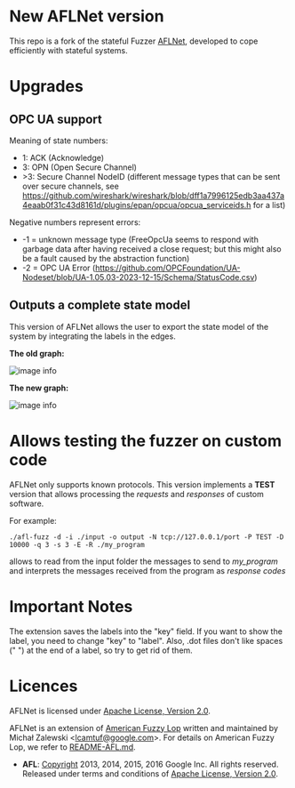 # New AFLNet version

This repo is a fork of the stateful Fuzzer [AFLNet](https://github.com/aflnet/aflnet), developed to cope efficiently with stateful systems.

# Upgrades

## OPC UA support
Meaning of state numbers:
* 1: ACK (Acknowledge)
* 3: OPN (Open Secure Channel)
* \>3: Secure Channel NodeID (different message types that can be sent over secure channels, see https://github.com/wireshark/wireshark/blob/dff1a7996125edb3aa437a4eaab0f31c43d8161d/plugins/epan/opcua/opcua_serviceids.h for a list)

Negative numbers represent errors:
* -1 = unknown message type (FreeOpcUa seems to respond with garbage data after having received a close request; but this might also be a fault caused by the abstraction function)
* -2 = OPC UA Error (https://github.com/OPCFoundation/UA-Nodeset/blob/UA-1.05.03-2023-12-15/Schema/StatusCode.csv)

## Outputs a complete state model

This version of AFLNet allows the user to export the state model of the system by integrating the labels in the edges.

**The old graph:**

![image info](./images/old.png)

**The new graph:**

![image info](./images/new.png)

# Allows testing the fuzzer on custom code

AFLNet only supports known protocols. This version implements a **TEST** version that allows processing the *requests* and *responses* of custom software.

For example: 

    ./afl-fuzz -d -i ./input -o output -N tcp://127.0.0.1/port -P TEST -D 10000 -q 3 -s 3 -E -R ./my_program

allows to read from the input folder the messages to send to *my_program* and interprets the messages received from the program as *response codes*

# Important Notes

The extension saves the labels into the "key" field. If you want to show the label, you need to change "key" to "label". Also, .dot files don't like spaces (" ") at the end of a label, so try to get rid of them.

# Licences

AFLNet is licensed under [Apache License, Version 2.0](https://www.apache.org/licenses/LICENSE-2.0).

AFLNet is an extension of [American Fuzzy Lop](http://lcamtuf.coredump.cx/afl/) written and maintained by Michał Zalewski <<lcamtuf@google.com>>. For details on American Fuzzy Lop, we refer to [README-AFL.md](README-AFL.md).

* **AFL**: [Copyright](https://github.com/aflsmart/aflsmart/blob/master/docs/README) 2013, 2014, 2015, 2016 Google Inc. All rights reserved. Released under terms and conditions of [Apache License, Version 2.0](https://www.apache.org/licenses/LICENSE-2.0).
